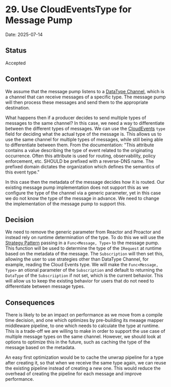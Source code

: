 # 29.  Use CloudEventsType for Message Pump

Date: 2025-07-14

## Status

Accepted

## Context

We assume that the message pump listens to a [DataType Channel](https://www.enterpriseintegrationpatterns.com/patterns/messaging/DatatypeChannel.html), which is a channel that can receive messages of a specific type. The message pump will then process these messages and send them to the appropriate destination.

What happens then if a producer decides to send multiple types of messages to the same channel? In this case, we need a way to differentiate between the different types of messages. We can use the [CloudEvents](https://github.com/cloudevents/spec/blob/v1.0.2/cloudevents/spec.md) `type` field for deciding what the actual type of the message is. This allows us to use the same channel for multiple types of messages, while still being able to differentiate between them. From the documentation: "This attribute contains a value describing the type of event related to the originating occurrence. Often this attribute is used for routing, observability, policy enforcement, etc. SHOULD be prefixed with a reverse-DNS name. The prefixed domain dictates the organization which defines the semantics of this event type."

In this case then the metadata of the message decides how it is routed. Our existing message pump implementation does not support this as we configure the type of the channel via a generic parameter, yet in this case we do not know the type of the message in advance. We need to change the implementation of the message pump to support this.

## Decision

We need to remove the generic parameter from Reactor and Proactor and instead rely on runtime determination of the type. To do this we will use the [Strategy Pattern](https://en.wikipedia.org/wiki/Strategy_pattern) passing in a `Func<Message, Type>` to the message pump. This function will be used to determine the type of the `IRequest` at runtime based on the metadata of the message.  The `Subscription` will then set this, allowing the user to use strategies other than DataType Channel, for example, reading the Cloud Events type. We will make the `Func<Message, Type>` an otional parameter of the `Subscription` and default to returning the `DataType` of the `Subscriiption` if not set, which is the current behavior. This will allow us to keep the existing behavior for users that do not need to differentiate between message types.

## Consequences

There is likely to be an impact on performance as we move from a compile time decision, and one which optimizes by pre-building its meaage mapper middleware pipeline, to one which needs to calculate the type at runtime. This is a trade-off we are willing to make in order to support the use case of multiple message types on the same channel. However, we should look at options to optimize this in the future, such as caching the type of the message based on the metadata.

An easy first optimization would be to cache the unwrap pipeline for a type after creating it, so that when we receive the same type again, we can reuse the existing pipeline instead of creating a new one. This would reduce the overhead of creating the pipeline for each message and improve performance.
